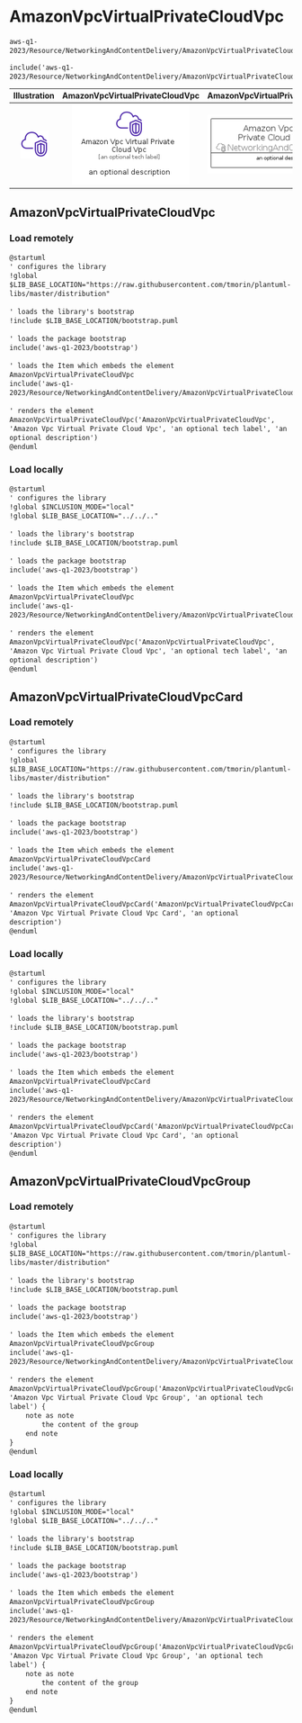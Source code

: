 # AmazonVpcVirtualPrivateCloudVpc


```text
aws-q1-2023/Resource/NetworkingAndContentDelivery/AmazonVpcVirtualPrivateCloudVpc
```

```text
include('aws-q1-2023/Resource/NetworkingAndContentDelivery/AmazonVpcVirtualPrivateCloudVpc')
```



| Illustration | AmazonVpcVirtualPrivateCloudVpc | AmazonVpcVirtualPrivateCloudVpcCard | AmazonVpcVirtualPrivateCloudVpcGroup |
| :---: | :---: | :---: | :---: |
| ![illustration for Illustration](../../../aws-q1-2023/Resource/NetworkingAndContentDelivery/AmazonVpcVirtualPrivateCloudVpc.png) | ![illustration for AmazonVpcVirtualPrivateCloudVpc](../../../aws-q1-2023/Resource/NetworkingAndContentDelivery/AmazonVpcVirtualPrivateCloudVpc.Local.png) | ![illustration for AmazonVpcVirtualPrivateCloudVpcCard](../../../aws-q1-2023/Resource/NetworkingAndContentDelivery/AmazonVpcVirtualPrivateCloudVpcCard.Local.png) | ![illustration for AmazonVpcVirtualPrivateCloudVpcGroup](../../../aws-q1-2023/Resource/NetworkingAndContentDelivery/AmazonVpcVirtualPrivateCloudVpcGroup.Local.png) |




## AmazonVpcVirtualPrivateCloudVpc

### Load remotely
```plantuml
@startuml
' configures the library
!global $LIB_BASE_LOCATION="https://raw.githubusercontent.com/tmorin/plantuml-libs/master/distribution"

' loads the library's bootstrap
!include $LIB_BASE_LOCATION/bootstrap.puml

' loads the package bootstrap
include('aws-q1-2023/bootstrap')

' loads the Item which embeds the element AmazonVpcVirtualPrivateCloudVpc
include('aws-q1-2023/Resource/NetworkingAndContentDelivery/AmazonVpcVirtualPrivateCloudVpc')

' renders the element
AmazonVpcVirtualPrivateCloudVpc('AmazonVpcVirtualPrivateCloudVpc', 'Amazon Vpc Virtual Private Cloud Vpc', 'an optional tech label', 'an optional description')
@enduml
```

### Load locally
```plantuml
@startuml
' configures the library
!global $INCLUSION_MODE="local"
!global $LIB_BASE_LOCATION="../../.."

' loads the library's bootstrap
!include $LIB_BASE_LOCATION/bootstrap.puml

' loads the package bootstrap
include('aws-q1-2023/bootstrap')

' loads the Item which embeds the element AmazonVpcVirtualPrivateCloudVpc
include('aws-q1-2023/Resource/NetworkingAndContentDelivery/AmazonVpcVirtualPrivateCloudVpc')

' renders the element
AmazonVpcVirtualPrivateCloudVpc('AmazonVpcVirtualPrivateCloudVpc', 'Amazon Vpc Virtual Private Cloud Vpc', 'an optional tech label', 'an optional description')
@enduml
```

## AmazonVpcVirtualPrivateCloudVpcCard

### Load remotely
```plantuml
@startuml
' configures the library
!global $LIB_BASE_LOCATION="https://raw.githubusercontent.com/tmorin/plantuml-libs/master/distribution"

' loads the library's bootstrap
!include $LIB_BASE_LOCATION/bootstrap.puml

' loads the package bootstrap
include('aws-q1-2023/bootstrap')

' loads the Item which embeds the element AmazonVpcVirtualPrivateCloudVpcCard
include('aws-q1-2023/Resource/NetworkingAndContentDelivery/AmazonVpcVirtualPrivateCloudVpc')

' renders the element
AmazonVpcVirtualPrivateCloudVpcCard('AmazonVpcVirtualPrivateCloudVpcCard', 'Amazon Vpc Virtual Private Cloud Vpc Card', 'an optional description')
@enduml
```

### Load locally
```plantuml
@startuml
' configures the library
!global $INCLUSION_MODE="local"
!global $LIB_BASE_LOCATION="../../.."

' loads the library's bootstrap
!include $LIB_BASE_LOCATION/bootstrap.puml

' loads the package bootstrap
include('aws-q1-2023/bootstrap')

' loads the Item which embeds the element AmazonVpcVirtualPrivateCloudVpcCard
include('aws-q1-2023/Resource/NetworkingAndContentDelivery/AmazonVpcVirtualPrivateCloudVpc')

' renders the element
AmazonVpcVirtualPrivateCloudVpcCard('AmazonVpcVirtualPrivateCloudVpcCard', 'Amazon Vpc Virtual Private Cloud Vpc Card', 'an optional description')
@enduml
```

## AmazonVpcVirtualPrivateCloudVpcGroup

### Load remotely
```plantuml
@startuml
' configures the library
!global $LIB_BASE_LOCATION="https://raw.githubusercontent.com/tmorin/plantuml-libs/master/distribution"

' loads the library's bootstrap
!include $LIB_BASE_LOCATION/bootstrap.puml

' loads the package bootstrap
include('aws-q1-2023/bootstrap')

' loads the Item which embeds the element AmazonVpcVirtualPrivateCloudVpcGroup
include('aws-q1-2023/Resource/NetworkingAndContentDelivery/AmazonVpcVirtualPrivateCloudVpc')

' renders the element
AmazonVpcVirtualPrivateCloudVpcGroup('AmazonVpcVirtualPrivateCloudVpcGroup', 'Amazon Vpc Virtual Private Cloud Vpc Group', 'an optional tech label') {
    note as note
        the content of the group
    end note
}
@enduml
```

### Load locally
```plantuml
@startuml
' configures the library
!global $INCLUSION_MODE="local"
!global $LIB_BASE_LOCATION="../../.."

' loads the library's bootstrap
!include $LIB_BASE_LOCATION/bootstrap.puml

' loads the package bootstrap
include('aws-q1-2023/bootstrap')

' loads the Item which embeds the element AmazonVpcVirtualPrivateCloudVpcGroup
include('aws-q1-2023/Resource/NetworkingAndContentDelivery/AmazonVpcVirtualPrivateCloudVpc')

' renders the element
AmazonVpcVirtualPrivateCloudVpcGroup('AmazonVpcVirtualPrivateCloudVpcGroup', 'Amazon Vpc Virtual Private Cloud Vpc Group', 'an optional tech label') {
    note as note
        the content of the group
    end note
}
@enduml
```

